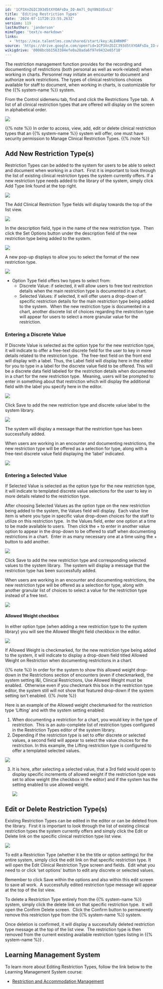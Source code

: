 ```yaml
---
id: '1CP3XnZGIC393d5tXYOAFsDa_IO-Am7l_OqY8N1U5sLE'
title: 'Editing Restriction Types'
date: '2024-07-11T20:23:55.263Z'
version: 119
lastAuthor: 'janderson'
mimeType: 'text/x-markdown'
links:
  - 'https://mie.talentlms.com/shared/start/key:ALEHRKMF'
source: 'https://drive.google.com/open?id=1CP3XnZGIC393d5tXYOAFsDa_IO-Am7l_OqY8N1U5sLE'
wikigdrive: '0008bcbb1563384efe0a28ada6f97e9432e65f10'
---
```

The restriction management function provides for the recording and documenting of restrictions (both personal as well as work-related) when working in charts. Personnel may initiate an encounter to document and authorize work restrictions. The types of clinical restrictions choices available for staff to document, when working in charts, is customizable for the {{% system-name %}} system.

From the Control sidemenu tab, find and click the Restrictions Type tab.  A list of all clinical restriction types that are offered will display on the screen in alphabetical order.

![](../editing-restriction-types.assets/70b18396fffa0f34d043c0a99d475af5.png)

{{% note %}}
In order to access, view, add, edit or delete clinical restriction types that an {{% system-name %}} system will offer, one must have security permission to Manage Clinical Restriction Types.
{{% /note %}}

## Add New Restriction Type(s)

Restriction Types can be added to the system for users to be able to select and document when working in a chart.  First it is important to look through the list of existing clinical restriction types the system currently offers. If a new restriction type needs added to the library of the system, simply click Add Type link found at the top right.

![](../editing-restriction-types.assets/15164224c8b4c4dbd0f6537ac32a0e40.png)

The Add Clinical Restriction Type fields will display towards the top of the list view.

![](../editing-restriction-types.assets/28ac5faa0400d03ac0922f2f02557b6c.png)

In the description field, type in the name of the new restriction type.  Then click the Set Options button under the description field of the new restriction type being added to the system.

![](../editing-restriction-types.assets/35334b2d209430b47751b595fbc04f84.png)

A new pop-up displays to allow you to select the format of the new restriction type.

![](../editing-restriction-types.assets/b39a850d12a2adba290087f29bef7cf6.png)

* Option Type field offers two types to select from:
    * Discrete Value: if selected, it will allow users to free text restriction details when the main restriction type is documented in a chart.
    * Selected Values: if selected, it will offer users a drop-down of specific restriction details for the main restriction type being added to the system.  When the new restriction type is documented in a chart, another discrete list of choices regarding the restriction type will appear for users to select a more granular value for the restriction.

### Entering a Discrete Value

If Discrete Value is selected as the option type for the new restriction type, it will indicate to offer a free-text discrete field for the user to key in more details related to the restriction type.  The free-text field on the front end will display with a label. Thus, the Label field will display here in the editor for you to type in a label for the discrete value field to be offered. This will be a discrete data field labeled for the restriction details when documented in a chart for the new restriction type.  Meaning, users will be prompted to enter in something about that restriction which will display the additional field with the label you specify here in the editor.

![](../editing-restriction-types.assets/fe45cc7762f06117d8ec112ee6399dfb.png)

Click Save to add the new restriction type and discrete value label to the system library.

![](../editing-restriction-types.assets/206f2e8b26090c29f1649c1536bec759.png)

The system will display a message that the restriction type has been successfully added.

When users are working in an encounter and documenting restrictions, the new restriction type will be offered as a selection for type, along with a free-text discrete value field displaying the ‘label' indicated.

![](../editing-restriction-types.assets/aa4954812ccdf6e4568e1c364c5a81ff.png)

### Entering a Selected Value

If Selected Value is selected as the option type for the new restriction type, it will indicate to templated discrete value selections for the user to key in more details related to the restriction type.

After choosing Selected Values as the option type on the new restriction being added to the system, the Values field will display.  Each value line item is where you type in specific value drop-down choices for the staff to utilize on this restriction type.  In the Values field, enter one option at a time to be made available to users.  Then click the + to enter in another value option to appear in the drop-down to be offered to staff when documenting restrictions in a chart.  Enter in as many necessary one at a time using the + button to add another.

![](../editing-restriction-types.assets/e814c231f2e56e1b3e78a9b1792c681d.png)

Click Save to add the new restriction type and corresponding selected values to the system library.  The system will display a message that the restriction type has been successfully added.

When users are working in an encounter and documenting restrictions, the new restriction type will be offered as a selection for type, along with another granular list of choices to select a value for the restriction type instead of a free text.

![](../editing-restriction-types.assets/bebb1218c5a339d5fe9e8ac96a45d047.png)

#### Allowed Weight checkbox

In either option type (when adding a new restriction type to the system library) you will see the Allowed Weight field checkbox in the editor.

![](../editing-restriction-types.assets/df76b98e0589f580db05a30ccd48d460.png)

If Allowed Weight is checkmarked, for the new restriction type being added to the system, it will indicate to display a drop-down field titled Allowed Weight on Restriction when documenting restrictions in a chart.

{{% note %}}
In order for the system to show this allowed weight drop-down in the Restrictions section of encounters (even if checkmarked), the system setting I&I, Clinical Restrictions, Use Allowed Weight must be enabled.  Otherwise even if you checkmark this box in the restriction type editor, the system still will not show that featured drop-down if the system setting isn't enabled.
{{% /note %}}

Here is an example of the Allowed weight checkmarked for the restriction type ‘Lifting' and with the system setting enabled:

1. When documenting a restriction for a chart, you would key in the type of restriction.  This is an auto-complete list of restriction types configured in the Restriction Types editor of the system library.
2. Depending if the restriction type is set to offer discrete or selected values, a second field will appear to select the value choices for the restriction. In this example, the Lifting restriction type is configured to offer a templated selected values.

![](../editing-restriction-types.assets/218d7e5aff746d7428e37adb5681bbd6.png)

3. It is here, after selecting a selected value, that a 3rd field would open to display specific increments of allowed weight if the restriction type was set to allow weight (the checkbox in the editor) and if the system has the setting enabled to use allowed weight.

    ![](../editing-restriction-types.assets/5317941157a164de2c640c80a094894b.png)

## Edit or Delete Restriction Type(s)

Existing Restriction Types can be edited in the editor or can be deleted from the library.  First it is important to look through the list of existing clinical restriction types the system currently offers and simply click the Edit or Delete link on the specific clinical restriction type list view.

![](../editing-restriction-types.assets/46b29206e53f2da1ddd55cffde3a0702.png)

To edit a Restriction Type (whether it be the title or option settings) for the entire system, simply click the edit link on that specific restriction type. It will open the Edit Clinical Restriction Type screen and fields.  Edit what you need to or click ‘set options' button to edit any discrete or selected values.

Remember to click Save within the options and also within this edit screen to save all work.  A successfully edited restriction type message will appear at the top of the list view.

To delete a Restriction Type entirely from the {{% system-name %}} system, simply click the delete link on that specific restriction type.  It will open the Confirm Delete screen.  Click the Confirm button to permanently remove this restriction type from the {{% system-name %}} system.

Once deletion is confirmed, it will display a successfully deleted restriction type message at the top of the list view.  The restriction type is then removed from the current existing available restriction types listing in {{% system-name %}} .

## Learning Management System

To learn more about Editing Restriction Types, follow the link below to the Learning Management System course:

* [Restriction and Accommodation Management](https://mie.talentlms.com/shared/start/key:ALEHRKMF)
